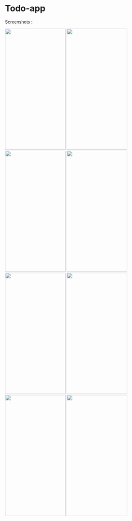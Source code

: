 # Todo-app

Screenshots : 

<img src="https://github.com/Nabijonov-Otabek-19/Todo-app-Compose/assets/81671570/30ab8832-70f0-4dea-83f9-4698eb9fa081" width="200" height="400">
<img src="https://github.com/Nabijonov-Otabek-19/Todo-app-Compose/assets/81671570/2a541bbf-ba96-432e-a53a-8838c03e9728" width="200" height="400">
<img src="https://github.com/Nabijonov-Otabek-19/Todo-app-Compose/assets/81671570/7b2a9e5c-40a6-49c0-8407-5d4fa03135a7" width="200" height="400">
<img src="https://github.com/Nabijonov-Otabek-19/Todo-app-Compose/assets/81671570/b53ac769-6ec8-4132-91cf-4474b170ac85" width="200" height="400">
<img src="https://github.com/Nabijonov-Otabek-19/Todo-app-Compose/assets/81671570/8c0cbbae-24dd-4e4c-be1c-375b35c1a90f" width="200" height="400">
<img src="https://github.com/Nabijonov-Otabek-19/Todo-app-Compose/assets/81671570/54718c3c-ec2f-4e49-b0ab-87d4ba2f4cd1" width="200" height="400">
<img src="https://github.com/Nabijonov-Otabek-19/Todo-app-Compose/assets/81671570/cc10d930-ce4a-452d-a6fd-bd50a2bb2480" width="200" height="400">
<img src="https://github.com/Nabijonov-Otabek-19/Todo-app-Compose/assets/81671570/33b42225-6e84-427e-a711-26564eef7ae1" width="200" height="400">
